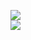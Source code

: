 [![](https://img.shields.io/badge/Made%20With-Github%20Spray-lightgrey.svg?style=for-the-badge&logo=github)](https://github.com/Annihil/github-spray#24287)  
[![](https://i.imgur.com/2DrTn0Z.gif)](https://github.com/Annihil/github-spray)
